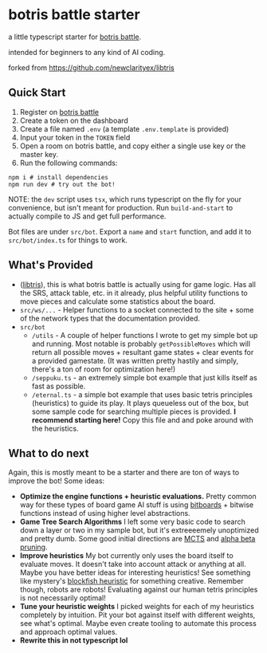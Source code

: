 # botris battle starter

  

a little typescript starter for [botris battle](https://botrisbattle.com/). 

intended for beginners to any kind of AI coding.

forked from https://github.com/newclarityex/libtris

  

## Quick Start

1. Register on  [botris battle](https://botrisbattle.com/)
2. Create a token on the dashboard
3. Create a file named `.env` (a template `.env.template` is provided)
4. Input your token in the `TOKEN` field 
5. Open a room on botris battle, and copy either a single use key or the master key.
6. Run the following commands:
```
npm i # install dependencies
npm run dev # try out the bot!
```
NOTE: the `dev` script uses `tsx`, which runs typescript on the fly for your convenience, but isn't meant for production. Run `build-and-start` to actually compile to JS and get full performance.

Bot files are under `src/bot`. Export a `name` and `start` function, and add it to `src/bot/index.ts` for things to work.

## What's Provided
- ([libtris](https://github.com/newclarityex/libtris)), this is what botris battle is actually using for game logic. Has all the SRS, attack table, etc. in it already, plus helpful utility functions to move pieces and calculate some statistics about the board.
- `src/ws/...` - Helper functions to a socket connected to the site +  some of the network types that the documentation provided.
- `src/bot`
	- `/utils` - A couple of helper functions I wrote to get my simple bot up and running. Most notable is probably `getPossibleMoves` which will return all possible moves + resultant game states + clear events for a provided gamestate. (It was written pretty hastily and simply, there's a ton of room for optimization here!)
	- `/seppuku.ts` - an extremely simple bot example that just kills itself as fast as possible.
	-  `/eternal.ts` - a simple bot example that uses basic tetris principles (heuristics) to guide its play. It plays queueless out of the box, but some sample code for searching multiple pieces is provided.  **I recommend starting here!** Copy this file and and poke around with the heuristics.

## What to do next

Again, this is mostly meant to be a starter and there are ton of ways to improve the bot! Some ideas:
- **Optimize the engine functions + heuristic evaluations.** Pretty common way for these types of board game AI stuff is using [bitboards](https://en.wikipedia.org/wiki/Bitboard) + bitwise functions instead of using higher level abstractions.
-  **Game Tree Search Algorithms** I left some very basic code to search down a layer or two in my sample bot, but it's extreeeemely unoptimized and pretty dumb. Some good initial directions are [MCTS](https://en.wikipedia.org/wiki/Monte_Carlo_tree_search) and [alpha beta pruning](https://en.wikipedia.org/wiki/Alpha%E2%80%93beta_pruning).
- **Improve heuristics** My bot currently only uses the board itself to evaluate moves. It doesn't take into account attack or anything at all. Maybe you have better ideas for interesting heuristics! See something like mystery's [blockfish heuristic](https://github.com/blockfish/blockfish/blob/e568e9f09fa19647929ec89f3838ec6710cdff23/blockfish-engine/src/ai/eval.rs#L42) for something creative. Remember though, robots are robots! Evaluating against our human tetris principles is not necessarily optimal!
- **Tune your heuristic weights** I picked weights for each of my heuristics completely by intuition. Pit your bot against itself with different weights, see what's optimal. Maybe even create tooling to automate this process and approach optimal values.
- **Rewrite this in not typescript lol**
